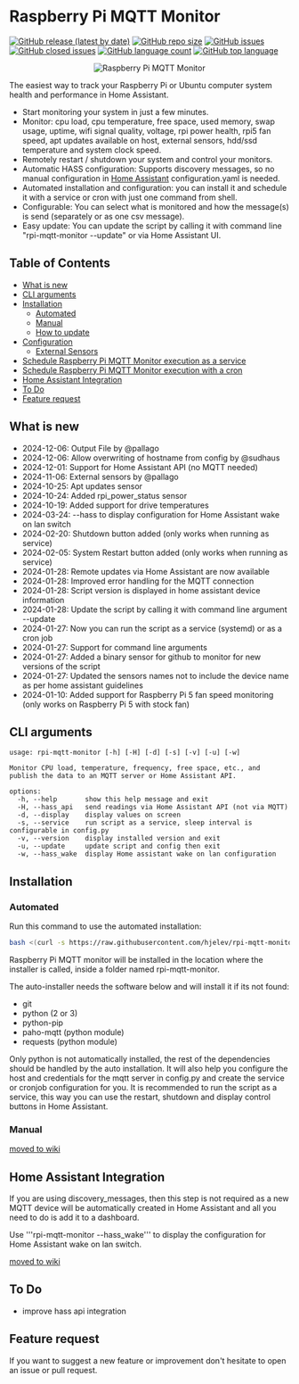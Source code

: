 # Raspberry Pi MQTT Monitor

[![GitHub release (latest by date)](https://img.shields.io/github/v/release/hjelev/rpi-mqtt-monitor)](https://github.com/hjelev/rpi-mqtt-monitor/releases)
[![GitHub repo size](https://img.shields.io/github/repo-size/hjelev/rpi-mqtt-monitor)](https://github.com/hjelev/rpi-mqtt-monitor)
[![GitHub issues](https://img.shields.io/github/issues/hjelev/rpi-mqtt-monitor)](https://github.com/hjelev/rpi-mqtt-monitor/issues)
[![GitHub closed issues](https://img.shields.io/github/issues-closed/hjelev/rpi-mqtt-monitor)](https://github.com/hjelev/rpi-mqtt-monitor/issues?q=is%3Aissue+is%3Aclosed)
[![GitHub language count](https://img.shields.io/github/languages/count/hjelev/rpi-mqtt-monitor)](https://github.com/hjelev/rpi-mqtt-monitor)
[![GitHub top language](https://img.shields.io/github/languages/top/hjelev/rpi-mqtt-monitor)](https://github.com/hjelev/rpi-mqtt-monitor)

<p align="center">
  <img src="./images/rpi-mqtt-monitor-2-min.png" alt="Raspberry Pi MQTT Monitor" />
</p>

The easiest way to track your Raspberry Pi or Ubuntu computer system health and performance in Home Assistant.

* Start monitoring your system in just a few minutes.
* Monitor: cpu load, cpu temperature, free space, used memory, swap usage, uptime, wifi signal quality, voltage, rpi power health, rpi5 fan speed, apt updates available on host, external sensors, hdd/ssd temperature and system clock speed.
* Remotely restart / shutdown your system and control your monitors.
* Automatic HASS configuration: Supports discovery messages, so no manual configuration in [Home Assistant](https://www.home-assistant.io/) configuration.yaml is needed.
* Automated installation and configuration: you can install it and schedule it with a service or cron with just one command from shell.
* Configurable: You can select what is monitored and how the message(s) is send (separately or as one csv message).
* Easy update: You can update the script by calling it with command line "rpi-mqtt-monitor --update" or via Home Assistant UI.


## Table of Contents

- [What is new](#what-is-new)
- [CLI arguments](#cli-arguments)
- [Installation](#installation)
  - [Automated](#automated)
  - [Manual](#manual)
  - [How to update](https://github.com/hjelev/rpi-mqtt-monitor/wiki/How-to-update)
- [Configuration](https://github.com/hjelev/rpi-mqtt-monitor/wiki/Configuration)
  - [External Sensors](https://github.com/hjelev/rpi-mqtt-monitor/wiki/External-Sensors)
- [Schedule Raspberry Pi MQTT Monitor execution as a service](https://github.com/hjelev/rpi-mqtt-monitor/wiki/Manual-Installation#schedule-raspberry-pi-mqtt-monitor-execution-as-a-service)
- [Schedule Raspberry Pi MQTT Monitor execution with a cron](https://github.com/hjelev/rpi-mqtt-monitor/wiki/Manual-Installation#schedule-raspberry-pi-mqtt-monitor-execution-with-a-cron)
- [Home Assistant Integration](#home-assistant-integration)
- [To Do](#to-do)
- [Feature request](#feature-request)

## What is new

* 2024-12-06: Output File by @pallago 
* 2024-12-06: Allow overwriting of hostname from config by @sudhaus 
* 2024-12-01: Support for Home Assistant API (no MQTT needed)
* 2024-11-06: External sensors by @pallago
* 2024-10-25: Apt updates sensor
* 2024-10-24: Added rpi_power_status sensor
* 2024-10-19: Added support for drive temperatures
* 2024-03-24: --hass to display configuration for Home Assistant wake on lan switch
* 2024-02-20: Shutdown button added (only works when running as service)
* 2024-02-05: System Restart button added (only works when running as service)
* 2024-01-28: Remote updates via Home Assistant are now available
* 2024-01-28: Improved error handling for the MQTT connection
* 2024-01-28: Script version is displayed in home assistant device information
* 2024-01-28: Update the script by calling it with command line argument --update
* 2024-01-27: Now you can run the script as a service (systemd) or as a cron job
* 2024-01-27: Support for command line arguments
* 2024-01-27: Added a binary sensor for github to monitor for new versions of the script
* 2024-01-27: Updated the sensors names not to include the device name as per home assistant guidelines
* 2024-01-10: Added support for Raspberry Pi 5 fan speed monitoring (only works on Raspberry Pi 5 with stock fan)

## CLI arguments

```
usage: rpi-mqtt-monitor [-h] [-H] [-d] [-s] [-v] [-u] [-w]

Monitor CPU load, temperature, frequency, free space, etc., and publish the data to an MQTT server or Home Assistant API.

options:
  -h, --help       show this help message and exit
  -H, --hass_api   send readings via Home Assistant API (not via MQTT)
  -d, --display    display values on screen
  -s, --service    run script as a service, sleep interval is configurable in config.py
  -v, --version    display installed version and exit
  -u, --update     update script and config then exit
  -w, --hass_wake  display Home assistant wake on lan configuration

```


## Installation

### Automated

Run this command to use the automated installation:

```bash
bash <(curl -s https://raw.githubusercontent.com/hjelev/rpi-mqtt-monitor/master/remote_install.sh)
```

Raspberry Pi MQTT monitor will be installed in the location where the installer is called, inside a folder named rpi-mqtt-monitor.

The auto-installer needs the software below and will install it if its not found:

* git
* python (2 or 3)
* python-pip
* paho-mqtt (python module)
* requests (python module)

Only python is not automatically installed, the rest of the dependencies should be handled by the auto installation.
It will also help you configure the host and credentials for the mqtt server in config.py and create the service or cronjob configuration for you.
It is recommended to run the script as a service, this way you can use the restart, shutdown and display control buttons in Home Assistant.

### Manual
[moved to wiki](../../wiki/Manual-Installation)

## Home Assistant Integration

If you are using discovery_messages, then this step is not required as a new MQTT device will be automatically created in Home Assistant and all you need to do is add it to a dashboard.

Use '''rpi-mqtt-monitor --hass_wake''' to display the configuration for Home Assistant wake on lan switch.

[moved to wiki](../../wiki/Home-Assistant-Integration-(outdated))

## To Do

- improve hass api integration

## Feature request

If you want to suggest a new feature or improvement don't hesitate to open an issue or pull request.
